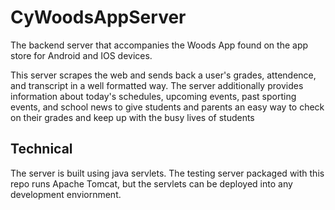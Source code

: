# CyWoodsAppServer
The backend server that accompanies the Woods App found on the app store for Android and IOS devices.

This server scrapes the web and sends back a user's grades, attendence, and transcript in a well formatted way. The server additionally provides information about today's schedules, upcoming events, past sporting events, and school news to give students and parents an easy way to check on their grades and keep up with the busy lives of students

## Technical
The server is built using java servlets. The testing server packaged with this repo runs Apache Tomcat, but the servlets can be deployed into any development enviornment.
